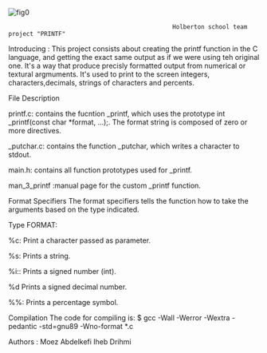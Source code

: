 ![fig0](https://user-images.githubusercontent.com/112869342/201534351-91bfa9c9-93ff-491c-a671-3ba86b6f776b.png)



                                                  Holberton school team project "PRINTF"

Introducing :
This project consists about creating the printf function in the C language, and getting the exact same output as if we were using teh original one.
It's a way that produce precisly formatted output from numerical or textural argmuments. 
It's used to print to the screen integers, characters,decimals, strings of characters and percents. 

File	Description

printf.c:	contains the fucntion _printf, which uses the prototype int _printf(const char *format, ...);. The format string is composed of zero or more directives.

_putchar.c:	contains the function _putchar, which writes a character to stdout.

main.h:	contains all function prototypes used for _printf.

man_3_printf	:manual page for the custom _printf function.

Format Specifiers
The format specifiers tells the function how to take the arguments based on the type indicated.

Type	FORMAT:

%c:	Print a character passed as parameter.

%s:	Prints a string.

%i::	Prints a signed number (int).

%d	Prints a signed decimal number.

%%:	Prints a percentage symbol.


Compilation
The code for compiling is:
$ gcc -Wall -Werror -Wextra -pedantic -std=gnu89 -Wno-format *.c




Authors :
Moez Abdelkefi
Iheb Drihmi 

